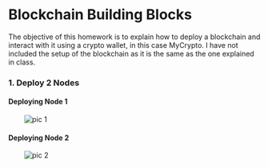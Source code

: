 # Blockchain Building Blocks

The objective of this homework is to explain how to deploy a blockchain and interact with it using a crypto wallet, in this case MyCrypto. I have not included the setup of the blockchain as it is the same as the one explained in class.

### 1. Deploy 2 Nodes

#### Deploying Node 1

&nbsp;&nbsp;&nbsp;&nbsp;&nbsp;&nbsp;&nbsp;&nbsp;![pic 1](https://github.com/mrasumof/AdvancedSolidity/blob/main/Images/pic1.gif?raw=true)


#### Deploying Node 2

&nbsp;&nbsp;&nbsp;&nbsp;&nbsp;&nbsp;&nbsp;&nbsp;![pic 2](https://github.com/mrasumof/AdvancedSolidity/blob/main/Images/pic2.gif?raw=true)

